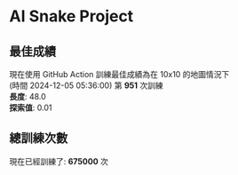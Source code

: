 
# AI Snake Project

## **最佳成績**






























現在使用 GitHub Action 訓練最佳成績為在 10x10 的地圖情況下  
(時間 2024-12-05 05:36:00) 第 **951** 次訓練  
**長度**: 48.0  
**探索值**: 0.01





























































## 總訓練次數
現在已經訓練了: **675000** 次

